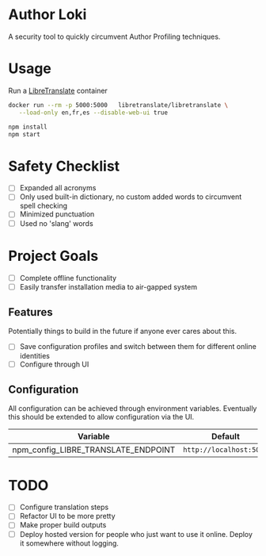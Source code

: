 # Author Loki
A security tool to quickly circumvent Author Profiling techniques.


# Usage
Run a [LibreTranslate](https://github.com/LibreTranslate/LibreTranslate) container
```bash
docker run --rm -p 5000:5000   libretranslate/libretranslate \
   --load-only en,fr,es --disable-web-ui true 
```


```bash
npm install
npm start
```

# Safety Checklist
 - [ ] Expanded all acronyms
 - [ ] Only used built-in dictionary, no custom added words to circumvent spell checking
 - [ ] Minimized punctuation
 - [ ] Used no 'slang' words

# Project Goals
 - [ ] Complete offline functionality
 - [ ] Easily transfer installation media to air-gapped system

## Features
Potentially things to build in the future if anyone ever cares about this.
 - [ ] Save configuration profiles and switch between them for different online identities
 - [ ] Configure through UI

## Configuration
All configuration can be achieved through environment variables. Eventually this should be extended to allow configuration via the UI.

| Variable | Default |
| --- | --- |
| npm_config_LIBRE_TRANSLATE_ENDPOINT |  `http://localhost:5000` |

# TODO
 - [ ] Configure translation steps
 - [ ] Refactor UI to be more pretty
 - [ ] Make proper build outputs
 - [ ] Deploy hosted version for people who just want to use it online. Deploy it somewhere without logging.
